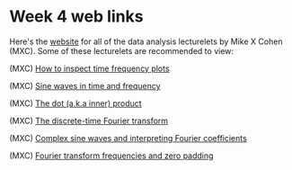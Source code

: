 # Week 4 web links

Here's the <a href="http://www.mikexcohen.com/lectures.html">website</a> for all of the data analysis lecturelets by Mike X Cohen (MXC).  Some of these lecturelets are recommended to view:

(MXC) <a href="http://www.mikexcohen.com/lecturelets/howtoviewTFplots/inspection.ogv">How to inspect time frequency plots</a>

(MXC) <a href="http://www.mikexcohen.com/lecturelets/sinewave/sinewaves.ogv">Sine waves in time and frequency</a>

(MXC) <a href="http://www.mikexcohen.com/lecturelets/dotproduct/dotproduct.ogv">The dot (a.k.a inner) product</a>

(MXC) <a href="http://www.mikexcohen.com/lecturelets/fourier/fourier.ogv">The discrete-time Fourier transform</a>

(MXC) <a href="http://www.mikexcohen.com/lecturelets/complexfourier/complexfourier.ogv">Complex sine waves and interpreting Fourier coefficients</a>

(MXC) <a href="http://www.mikexcohen.com/lecturelets/frequencies/frequencies.ogv">Fourier transform frequencies and zero padding</a>
